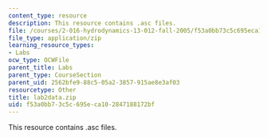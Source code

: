 ```yaml
---
content_type: resource
description: This resource contains .asc files.
file: /courses/2-016-hydrodynamics-13-012-fall-2005/f53a0bb73c5c695eca102847188172bf_lab2data.zip
file_type: application/zip
learning_resource_types:
- Labs
ocw_type: OCWFile
parent_title: Labs
parent_type: CourseSection
parent_uid: 2562bfe9-88c5-05a2-3857-915ae8e3af03
resourcetype: Other
title: lab2data.zip
uid: f53a0bb7-3c5c-695e-ca10-2847188172bf
---
```

This resource contains .asc files.

